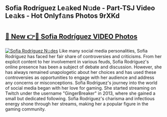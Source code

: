 ## Sofia Rodríguez Le𝚊ked N𝚞de - Part-TSJ Video Le𝚊ks - Hot Onlyf𝚊ns Photos 9rXKd

# <h2><a href="http://ac28200.deff.icu/?id=Sofia+Rodr%c3%adguez">🔗 New 👉🔴 Sofia Rodríguez VIDEO Photos</a></h2>

[![Sofia Rodríguez N𝚞des](https://i.imgur.com/rIISA9y.gif)](http://ac28200.deff.icu/?id=Sofia+Rodr%c3%adguez)
Like many social media personalities, Sofia Rodríguez has faced her fair share of controversies and criticisms. From her explicit content to her involvement in various feuds, Sofia Rodríguez's online presence has been a subject of debate and discussion. However, she has always remained unapologetic about her choices and has used these controversies as opportunities to engage with her audience and address any concerns or misconceptions. Sofia Rodríguez's journey into the world of social media began with her love for gaming. She started streaming on Twitch under the username "GingerBreaker" in 2013, where she gained a small but dedicated following. Sofia Rodríguez's charisma and infectious energy shone through her streams, making her a popular figure in the gaming community.
